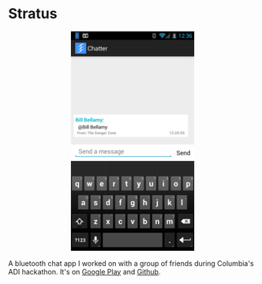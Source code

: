 # Stratus <a href="https://github.com/nlittlepoole/Chatter"><i class="fa fa-github"></i></a>

<center><img width="250px" src="../../code/stratus/stratus.jpg"/></center>

A bluetooth chat app I worked on with a group of friends during Columbia's ADI hackathon. It's on [Google Play](https://play.google.com/store/apps/details?id=com.tolkein.stratus) and [Github](https://github.com/nlittlepoole/Chatter).

